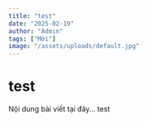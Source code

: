```yaml
---
title: "test"
date: "2025-02-19"
author: "Admin"
tags: ["Mới"]
image: "/assets/uploads/default.jpg"
---
```

# test

Nội dung bài viết tại đây...
test